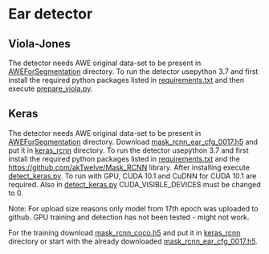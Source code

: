 # Ear detector

## Viola-Jones
The detector needs AWE original data-set to be present in [AWEForSegmentation](AWEForSegmentation/) directory. To run the detector usepython 3.7 and first install the required python packages listed in [requirements.txt](viola_jones/requirements.txt) and then execute [prepare_viola.py](viola_jones/prepare_viola.py).

## Keras
The detector needs AWE original data-set to be present in [AWEForSegmentation](AWEForSegmentation/) directory. Download [mask_rcnn_ear_cfg_0017.h5](https://github.com/Davidvster/sb-ear-segmentation/releases/download/1.0/mask_rcnn_ear_cfg_0017.h5) and put it in [keras_rcnn](keras_rcnn/) directory. To run the detector usepython 3.7 and first install the required python  packages listed in [requirements.txt](keras_rcnn/requirements.txt) and the https://github.com/akTwelve/Mask_RCNN library. After installing execute [detect_keras.py](keras_rcnn/detect_keras.py). To run with GPU, CUDA 10.1 and CuDNN for CUDA 10.1 are required. Also in [detect_keras.py](keras_rcnn/detect_keras.py) CUDA_VISIBLE_DEVICES must be changed to 0.

Note: For upload size reasons only model from 17th epoch was uploaded to github. GPU training and detection has not been tested - might not work.

For the training download [mask_rcnn_coco.h5](https://github.com/matterport/Mask_RCNN/releases/download/v2.0/mask_rcnn_coco.h5) and put it in [keras_rcnn](keras_rcnn/) directory or start with the already downloaded [mask_rcnn_ear_cfg_0017.h5](https://github.com/Davidvster/sb-ear-segmentation/releases/download/1.0/mask_rcnn_ear_cfg_0017.h5).
